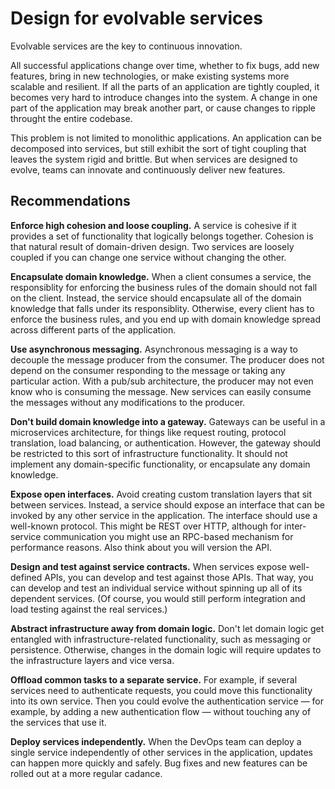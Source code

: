 # Design for evolvable services

Evolvable services are the key to continuous innovation. 

All successful applications change over time, whether to fix bugs, add new features, bring in new technologies, or make existing systems more scalable and resilient. If all the parts of an application are tightly coupled, it becomes very hard to introduce changes into the system. A change in one part of the application may break another part, or cause changes to ripple throught the entire codebase.

This problem is not limited to monolithic applications. An application can be decomposed into services, but still exhibit the sort of tight coupling that leaves the system rigid and brittle. But when services are designed to evolve, teams can innovate and continuously deliver new features. 

## Recommendations

**Enforce high cohesion and loose coupling.** A service is cohesive if it provides a set of functionality that logically belongs together. Cohesion is that natural result of domain-driven design. Two services are loosely coupled if you can change one service without changing the other. 

**Encapsulate domain knowledge.** When a client consumes a service, the responsiblity for enforcing the business rules of the domain should not fall on the client. Instead, the service should encapsulate all of the domain knowledge that falls under its responsiblity. Otherwise, every client has to enforce the business rules, and you end up with domain knowledge spread across different parts of the application. 

**Use asynchronous messaging.** Asynchronous messaging is a way to decouple the message producer from the consumer. The producer does not depend on the consumer responding to the message or taking any particular action. With a pub/sub architecture, the producer may not even know who is consuming the message. New services can easily consume the messages without any modifications to the producer.

**Don't build domain knowledge into a gateway.** Gateways can be useful in a microservices architecture, for things like request routing, protocol translation, load balancing, or authentication. However, the gateway should be restricted to this sort of infrastructure functionality. It should not implement any domain-specific functionality, or encapsulate any domain knowledge. 

**Expose open interfaces.** Avoid creating custom translation layers that sit between services. Instead, a service should expose an interface that can be invoked by any other service in the application. The interface should use a well-known protocol. This might be REST over HTTP, although for inter-service communication you might use an RPC-based mechanism for performance reasons. Also think about you will version the API.

**Design and test against service contracts.** When services expose well-defined APIs, you can develop and test against those APIs. That way, you can develop and test an individual service without spinning up all of its dependent services. (Of course, you would still perform integration and load testing against the real services.)

**Abstract infrastructure away from domain logic.** Don't let domain logic get entangled with infrastructure-related functionality, such as messaging or persistence. Otherwise, changes in the domain logic will require updates to the infrastructure layers and vice versa. 

**Offload common tasks to a separate service.** For example, if several services need to authenticate requests, you could move this functionality into its own service. Then you could evolve the authentication service &mdash; for example, by adding a new authentication flow &mdash; without touching any of the services that use it.

**Deploy services independently.** When the DevOps team can deploy a single service independently of other services in the application, updates can happen more quickly and safely. Bug fixes and new features can be rolled out at a more regular cadance.